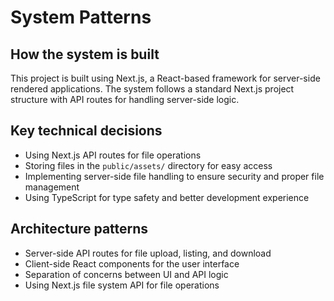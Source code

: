 # System Patterns

## How the system is built

This project is built using Next.js, a React-based framework for server-side rendered applications. The system follows a standard Next.js project structure with API routes for handling server-side logic.

## Key technical decisions

- Using Next.js API routes for file operations
- Storing files in the `public/assets/` directory for easy access
- Implementing server-side file handling to ensure security and proper file management
- Using TypeScript for type safety and better development experience

## Architecture patterns

- Server-side API routes for file upload, listing, and download
- Client-side React components for the user interface
- Separation of concerns between UI and API logic
- Using Next.js file system API for file operations
